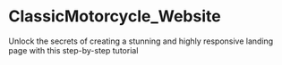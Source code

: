 # ClassicMotorcycle_Website
Unlock the secrets of creating a stunning and highly responsive landing page with this step-by-step tutorial
